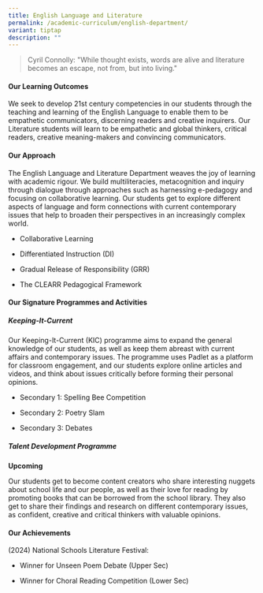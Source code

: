 ```yaml
---
title: English Language and Literature
permalink: /academic-curriculum/english-department/
variant: tiptap
description: ""
---
```

<blockquote>
<p>Cyril Connolly: "While thought exists, words are alive and literature
becomes an escape, not from, but into living."</p>
</blockquote>
<h4><strong>Our Learning Outcomes</strong></h4>
<p>We seek to develop 21st century competencies in our students through the
teaching and learning of the English Language to enable them to be empathetic
communicators, discerning readers and creative inquirers. Our Literature
students will learn to be empathetic and global thinkers, critical readers,
creative meaning-makers and convincing communicators.</p>
<h4><strong>Our Approach</strong></h4>
<p>The English Language and Literature Department weaves the joy of learning
with academic rigour. We build multiliteracies, metacognition and inquiry
through dialogue through approaches such as harnessing e-pedagogy and focusing
on collaborative learning. Our students get to explore different aspects
of language and form connections with current contemporary issues that
help to broaden their perspectives in an increasingly complex world.</p>
<ul data-tight="true" class="tight">
<li>
<p>Collaborative Learning</p>
</li>
<li>
<p>Differentiated Instruction (DI)</p>
</li>
<li>
<p>Gradual Release of Responsibility (GRR)</p>
</li>
<li>
<p>The CLEARR Pedagogical Framework</p>
</li>
</ul>
<h4><strong>Our Signature Programmes and Activities</strong></h4>
<h5><strong>Keeping-It-Current</strong></h5>
<p>Our Keeping-It-Current (KIC) programme aims to expand the general knowledge
of our students, as well as keep them abreast with current affairs and
contemporary issues. The programme uses Padlet as a platform for classroom
engagement, and our students explore online articles and videos, and think
about issues critically before forming their personal opinions.</p>
<ul data-tight="true" class="tight">
<li>
<p>Secondary 1: Spelling Bee Competition</p>
</li>
<li>
<p>Secondary 2: Poetry Slam</p>
</li>
<li>
<p>Secondary 3: Debates</p>
</li>
</ul>
<h5><strong>Talent Development Programme</strong></h5>
<p><strong>Upcoming</strong>
</p>
<p>Our students get to become content creators who share interesting nuggets
about school life and our people, as well as their love for reading by
promoting books that can be borrowed from the school library. They also
get to share their findings and research on different contemporary issues,
as confident, creative and critical thinkers with valuable opinions.</p>
<h4><strong>Our Achievements</strong></h4>
<p>(2024) National Schools Literature Festival:</p>
<ul data-tight="true" class="tight">
<li>
<p>Winner for Unseen Poem Debate (Upper Sec)</p>
</li>
<li>
<p>Winner for Choral Reading Competition (Lower Sec)</p>
</li>
</ul>
<p></p>